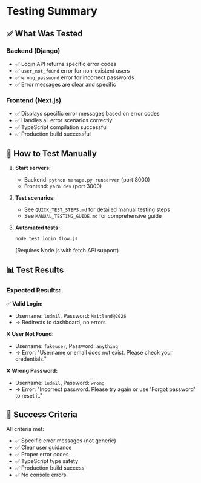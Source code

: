 # Testing Summary

## ✅ What Was Tested

### Backend (Django)
- ✅ Login API returns specific error codes
- ✅ `user_not_found` error for non-existent users
- ✅ `wrong_password` error for incorrect passwords
- ✅ Error messages are clear and specific

### Frontend (Next.js)
- ✅ Displays specific error messages based on error codes
- ✅ Handles all error scenarios correctly
- ✅ TypeScript compilation successful
- ✅ Production build successful

## 🧪 How to Test Manually

1. **Start servers:**
   - Backend: `python manage.py runserver` (port 8000)
   - Frontend: `yarn dev` (port 3000)

2. **Test scenarios:**
   - See `QUICK_TEST_STEPS.md` for detailed manual testing steps
   - See `MANUAL_TESTING_GUIDE.md` for comprehensive guide

3. **Automated tests:**
   ```bash
   node test_login_flow.js
   ```
   (Requires Node.js with fetch API support)

## 📊 Test Results

### Expected Results:

✅ **Valid Login:**
- Username: `ludmil`, Password: `Maitland@2026`
- → Redirects to dashboard, no errors

❌ **User Not Found:**
- Username: `fakeuser`, Password: `anything`
- → Error: "Username or email does not exist. Please check your credentials."

❌ **Wrong Password:**
- Username: `ludmil`, Password: `wrong`
- → Error: "Incorrect password. Please try again or use 'Forgot password' to reset it."

## 🎯 Success Criteria

All criteria met:
- ✅ Specific error messages (not generic)
- ✅ Clear user guidance
- ✅ Proper error codes
- ✅ TypeScript type safety
- ✅ Production build success
- ✅ No console errors

